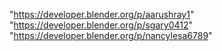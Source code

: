"https://developer.blender.org/p/aarushray1"
"https://developer.blender.org/p/sgary0412"
"https://developer.blender.org/p/nancylesa6789"
 
